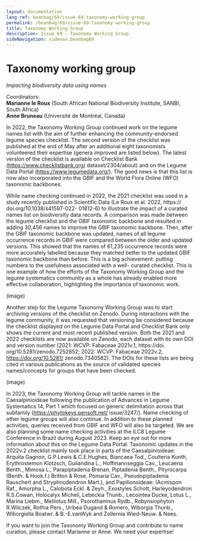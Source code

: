 ```yaml
---
layout: documentation
lang-ref: beanbag/69/issue-69-taxonomy-working-group
permalink: /beanbag/69/issue-69-taxonomy-working-group
title: Taxonomy Working Group
description: Issue 69 - Taxonomy Working Group
sideNavigation: sidenav.beanbag69
---
```


# Taxonomy working group

*Impacting biodiversity data using names*

Coordinators:\
**Marianne le Roux** (South African National Biodiversity Institute, SANBI, South Africa) \
**Anne Bruneau** (Université de Montréal, Canada)

In 2022, the Taxonomy Working Group continued work on the legume names list with the aim of further enhancing the community-endorsed legume species checklist. The second version of the checklist was published at the end of May after an additional eight taxonomists volunteered their expertise (genera improved are listed below). The latest version of the checklist is available on Checklist Bank (https://www.checklistbank.org/ dataset/2304/about) and on the Legume Data Portal (https://www.legumedata.org/). The good news is that this list is now also incorporated into the GBIF and the World Flora Online (WFO) taxonomic backbones.

While name checking continued in 2022, the 2021 checklist was used in a study recently published in Scientific Data (Le Roux et al. 2022, https:// doi.org/10.1038/s41597-022- 01812-6) to illustrate the impact of a curated names list on biodiversity data records. A comparison was made between the legume checklist and the GBIF taxonomic backbone and resulted in adding 30,456 names to improve the GBIF taxonomic
backbone. Then, after the GBIF taxonomic backbone was updated, names of all legume occurrence records in GBIF were compared between the older and updated versions. This showed that the names of 61,235 occurrence records were more accurately labelled because they matched better to the updated GBIF taxonomic backbone than before. This is a big achievement: putting numbers to the usefulness associated with a well- curated checklist. This is one example of how the efforts of the Taxonomy Working Group and the legume systematics community as a whole has already enabled more effective collaboration, highlighting the importance of taxonomic work.

(image)

Another step for the Legume Taxonomy Working Group was to start archiving versions of the checklist on Zenodo. During interactions with the legume community, it was requested that versioning be considered because the checklist displayed on the Legume Data Portal and Checklist Bank only shows the current and most recent published version. Both the 2021 and 2022 checklists are now available on Zenodo, each dataset with its own DOI and version number (2021: WCVP: Fabaceae 2021v.1, https://doi. org/10.5281/zenodo.7252852; 2022: WCVP: Fabaceae 2022v.2, https://doi.org/10.5281/ zenodo.7340582). The DOIs for these lists are being cited in various publications as the source of validated species names/concepts for groups that have been checked.

(image)

In 2023, the Taxonomy Working Group will tackle names in the Caesalpinioideae following the publication of Advances in Legume Systematics 14, Part 1 which focused on generic delimitation across that subfamily (https://phytokeys.pensoft.net/ issue/3247/). Name checking of other legume groups will also continue. In addition to these planned activities, queries received from GBIF and WFO will also be targeted. We are also planning some name checking activities at the ILC8 Legume Conference in Brazil during August 2023. Keep an eye out for more information about this on the Legume Data Portal.
Taxonomic updates in the 2022v.2 checklist mainly took place in parts of the Caesalpinioideae: Arquita Gagnon, G.P.Lewis & C.E.Hughes, Biancaea Tod., Coulteria Kunth, Erythrostemon Klotzsch, Guilandina L., Hoffmannseggia Cav., Leucaena Benth., Mimosa L., Parapiptadenia Brenan, Piptadenia Benth., Pityrocarpa (Benth. & Hook.f.) Britton & Rose, Pomaria Cav., Pseudopiptadenia Rauschert and Stryphnodendron Mart.), and Papilionoideae: (Acmispon Raf., Amorpha L., Calobota Eckl. & Zeyh., Exostyles Schott, Harleyodendron R.S.Cowan, Holocalyx Micheli, Lebeckia Thunb., Lecointea Ducke, Lotus L., Marina Liebm., Melilotus Mill., Psorothamnus Rydb., Robynsiophyton R.Wilczek, Rothia Pers., Uribea Dugand & Romero, Wiborgia Thunb., Wiborgiella Boatwr. & B.-E.vanWyk and Zollernia Wied-Neuw. & Nees.

If you want to join the Taxonomy Working Group and contribute to name curation, please contact Marianne or Anne. We need your expertise!
